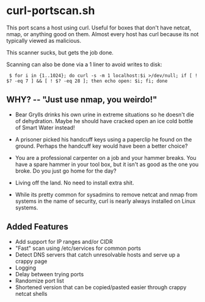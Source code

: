 # curl-portscan.sh

This port scans a host using curl. Useful for boxes that don't have
netcat, nmap, or anything good on them. Almost every host has curl
because its not typically viewed as malicious.

This scanner sucks, but gets the job done.

Scanning can also be done via a 1 liner to avoid writes to disk:

	 $ for i in {1..1024}; do curl -s -m 1 localhost:$i >/dev/null; if [ ! $? -eq 7 ] && [ ! $? -eq 28 ]; then echo open: $i; fi; done

## WHY? -- "Just use nmap, you weirdo!"

- Bear Grylls drinks his own urine in extreme situations so he doesn't
  die of dehydration. Maybe he should have cracked open an ice cold
  bottle of Smart Water instead!

- A prisoner picked his handcuff keys using a paperclip he found on
  the ground. Perhaps the handcuff key would have been a better
  choice?
  
- You are a professional carpenter on a job and your hammer
  breaks. You have a spare hammer in your tool box, but it isn't as
  good as the one you broke. Do you just go home for the day?

- Living off the land. No need to install extra shit.

- While its pretty common for sysadmins to remove netcat and nmap from
  systems in the name of security, curl is nearly always installed on
  Linux systems.

## Added Features

- Add support for IP ranges and/or CIDR
- "Fast" scan using /etc/services for common ports
- Detect DNS servers that catch unresolvable hosts and serve up a crappy page
- Logging
- Delay between trying ports
- Randomize port list
- Shortened version that can be copied/pasted easier through crappy netcat shells

